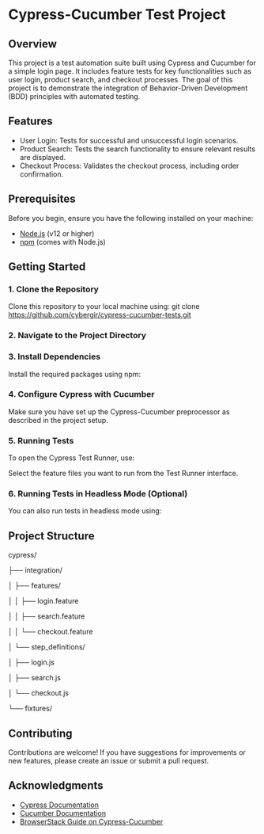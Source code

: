 # Cypress-Cucumber Test Project

## Overview
This project is a test automation suite built using Cypress and Cucumber for a simple login page. 
It includes feature tests for key functionalities such as user login, product search, and checkout processes. 
The goal of this project is to demonstrate the integration of Behavior-Driven Development (BDD) principles with automated testing.

## Features
- User Login: Tests for successful and unsuccessful login scenarios.
- Product Search: Tests the search functionality to ensure relevant results are displayed.
- Checkout Process: Validates the checkout process, including order confirmation.

## Prerequisites
Before you begin, ensure you have the following installed on your machine:
- [Node.js](https://nodejs.org/) (v12 or higher)
- [npm](https://www.npmjs.com/) (comes with Node.js)

## Getting Started

### 1. Clone the Repository
Clone this repository to your local machine using: git clone https://github.com/cybergir/cypress-cucumber-tests.git


### 2. Navigate to the Project Directory


### 3. Install Dependencies
Install the required packages using npm:



### 4. Configure Cypress with Cucumber
Make sure you have set up the Cypress-Cucumber preprocessor as described in the project setup.

### 5. Running Tests
To open the Cypress Test Runner, use:

Select the feature files you want to run from the Test Runner interface.

### 6. Running Tests in Headless Mode (Optional)
You can also run tests in headless mode using:



## Project Structure
cypress/ 

├── integration/ 

│   ├── features/ 

│   │   ├── login.feature 

│   │   ├── search.feature 

│   │   └── checkout.feature 

│   └── step_definitions/ 

│       ├── login.js 

│       ├── search.js 

│       └── checkout.js 

└── fixtures/ 



## Contributing
Contributions are welcome! 
If you have suggestions for improvements or new features, please create an issue or submit a pull request.

## Acknowledgments
- [Cypress Documentation](https://docs.cypress.io/)
- [Cucumber Documentation](https://cucumber.io/docs/guides/overview/)
- [BrowserStack Guide on Cypress-Cucumber](https://www.browserstack.com/guide/how-to-run-cypress-cucumber-test)
